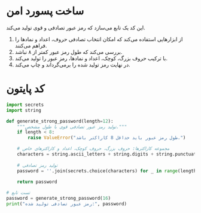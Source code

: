 # ساخت پسورد امن
این کد یک تابع می‌سازد که رمز عبور تصادفی و قوی تولید می‌کند.

1. از ابزارهایی استفاده می‌کند که امکان انتخاب تصادفی حروف، اعداد و نمادها را فراهم می‌کنند.
2. بررسی می‌کند که طول رمز عبور کمتر از ۸ نباشد.
3. با ترکیب حروف بزرگ، کوچک، اعداد و نمادها، رمز عبور را تولید می‌کند.
4. در نهایت رمز تولید شده را برمی‌گرداند و چاپ می‌کند.

# کد پایتون
```python
import secrets
import string

def generate_strong_password(length=12):
    """تولید رمز عبور تصادفی قوی با طول مشخص."""
    if length < 8:
        raise ValueError("طول رمز عبور باید حداقل 8 کاراکتر باشد.")

    # مجموعه کاراکترها: حروف بزرگ، حروف کوچک، اعداد و کاراکترهای خاص
    characters = string.ascii_letters + string.digits + string.punctuation
    
    # تولید رمز تصادفی
    password = ''.join(secrets.choice(characters) for _ in range(length))
    
    return password

# تست تابع
password = generate_strong_password(16)
print("رمز عبور تصادفی تولید شده:", password)

```
